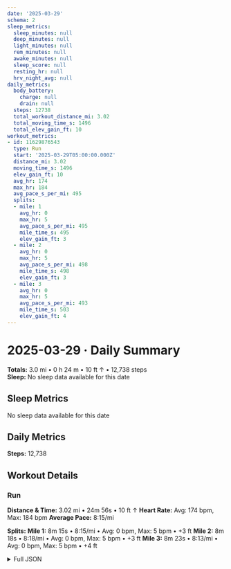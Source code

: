 ```yaml
---
date: '2025-03-29'
schema: 2
sleep_metrics:
  sleep_minutes: null
  deep_minutes: null
  light_minutes: null
  rem_minutes: null
  awake_minutes: null
  sleep_score: null
  resting_hr: null
  hrv_night_avg: null
daily_metrics:
  body_battery:
    charge: null
    drain: null
  steps: 12738
  total_workout_distance_mi: 3.02
  total_moving_time_s: 1496
  total_elev_gain_ft: 10
workout_metrics:
- id: 11629876543
  type: Run
  start: '2025-03-29T05:00:00.000Z'
  distance_mi: 3.02
  moving_time_s: 1496
  elev_gain_ft: 10
  avg_hr: 174
  max_hr: 184
  avg_pace_s_per_mi: 495
  splits:
  - mile: 1
    avg_hr: 0
    max_hr: 5
    avg_pace_s_per_mi: 495
    mile_time_s: 495
    elev_gain_ft: 3
  - mile: 2
    avg_hr: 0
    max_hr: 5
    avg_pace_s_per_mi: 498
    mile_time_s: 498
    elev_gain_ft: 3
  - mile: 3
    avg_hr: 0
    max_hr: 5
    avg_pace_s_per_mi: 493
    mile_time_s: 503
    elev_gain_ft: 4
---
```

# 2025-03-29 · Daily Summary
**Totals:** 3.0 mi • 0 h 24 m • 10 ft ↑ • 12,738 steps  
**Sleep:** No sleep data available for this date

## Sleep Metrics
No sleep data available for this date

## Daily Metrics
**Steps:** 12,738

## Workout Details
### Run
**Distance & Time:** 3.02 mi • 24m 56s • 10 ft ↑
**Heart Rate:** Avg: 174 bpm, Max: 184 bpm
**Average Pace:** 8:15/mi

**Splits:**
**Mile 1:** 8m 15s • 8:15/mi • Avg: 0 bpm, Max: 5 bpm • +3 ft
**Mile 2:** 8m 18s • 8:18/mi • Avg: 0 bpm, Max: 5 bpm • +3 ft
**Mile 3:** 8m 23s • 8:13/mi • Avg: 0 bpm, Max: 5 bpm • +4 ft


<details>
<summary>Full JSON</summary>

```json
{
  "date": "2025-03-29",
  "schema": 2,
  "sleep_metrics": {
    "sleep_minutes": null,
    "deep_minutes": null,
    "light_minutes": null,
    "rem_minutes": null,
    "awake_minutes": null,
    "sleep_score": null,
    "resting_hr": null,
    "hrv_night_avg": null
  },
  "daily_metrics": {
    "body_battery": {
      "charge": null,
      "drain": null
    },
    "steps": 12738,
    "total_workout_distance_mi": 3.02,
    "total_moving_time_s": 1496,
    "total_elev_gain_ft": 10
  },
  "workout_metrics": [
    {
      "id": 11629876543,
      "type": "Run",
      "start": "2025-03-29T05:00:00.000Z",
      "distance_mi": 3.02,
      "moving_time_s": 1496,
      "elev_gain_ft": 10,
      "avg_hr": 174,
      "max_hr": 184,
      "avg_pace_s_per_mi": 495,
      "splits": [
        {
          "mile": 1,
          "avg_hr": 0,
          "max_hr": 5,
          "avg_pace_s_per_mi": 495,
          "mile_time_s": 495,
          "elev_gain_ft": 3
        },
        {
          "mile": 2,
          "avg_hr": 0,
          "max_hr": 5,
          "avg_pace_s_per_mi": 498,
          "mile_time_s": 498,
          "elev_gain_ft": 3
        },
        {
          "mile": 3,
          "avg_hr": 0,
          "max_hr": 5,
          "avg_pace_s_per_mi": 493,
          "mile_time_s": 503,
          "elev_gain_ft": 4
        }
      ]
    }
  ]
}
```
</details>
